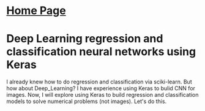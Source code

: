 # [Home Page](https://noelcodes.github.io/)

# Deep Learning regression and classification neural networks using Keras
I already knew how to do regression and classification via sciki-learn. But how about Deep_Learning? I have experience using Keras to bulid CNN for images. Now, I will explore using Keras to build regression and classification models to solve numerical problems (not images). Let's do this.

